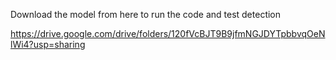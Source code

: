 Download the model from here to run the code and test detection


https://drive.google.com/drive/folders/120fVcBJT9B9jfmNGJDYTpbbvqOeNlWi4?usp=sharing
